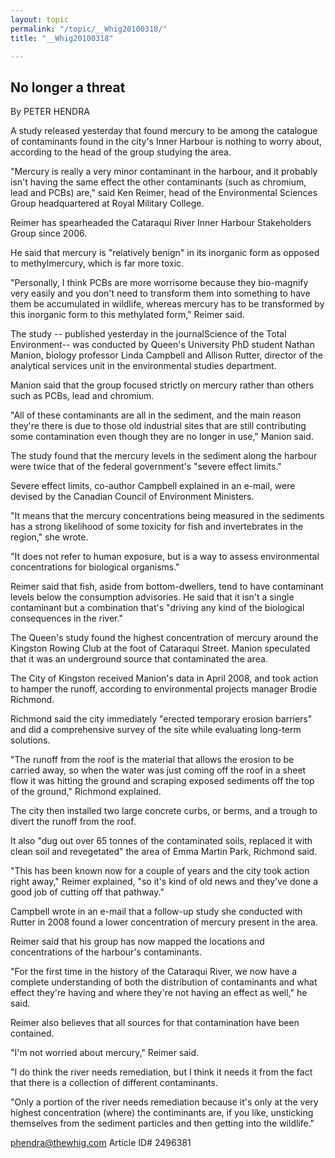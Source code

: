 ```yaml
---
layout: topic
permalink: "/topic/__Whig20100318/"
title: "__Whig20100318"

---
```


## No longer a threat
By PETER HENDRA

<div class="column2">

A study released yesterday that found mercury to be among the catalogue of contaminants found in the city's Inner Harbour is nothing to worry about, according to the head of the group studying the area.

"Mercury is really a very minor contaminant in the harbour, and it probably isn't having the same effect the other contaminants (such as chromium, lead and PCBs) are," said Ken Reimer, head of the Environmental Sciences Group headquartered at Royal Military College.

Reimer has spearheaded the Cataraqui River Inner Harbour Stakeholders Group since 2006.

He said that mercury is "relatively benign" in its inorganic form as opposed to methylmercury, which is far more toxic.

"Personally, I think PCBs are more worrisome because they bio-magnify very easily and you don't need to transform them into something to have them be accumulated in wildlife, whereas mercury has to be transformed by this inorganic form to this methylated form," Reimer said.

The study -- published yesterday in the journalScience of the Total Environment-- was conducted by Queen's University PhD student Nathan Manion, biology professor Linda Campbell and Allison Rutter, director of the analytical services unit in the environmental studies department.

Manion said that the group focused strictly on mercury rather than others such as PCBs, lead and chromium.

"All of these contaminants are all in the sediment, and the main reason they're there is due to those old industrial sites that are still contributing some contamination even though they are no longer in use," Manion said.

The study found that the mercury levels in the sediment along the harbour were twice that of the federal government's "severe effect limits."

Severe effect limits, co-author Campbell explained in an e-mail, were devised by the Canadian Council of Environment Ministers.

"It means that the mercury concentrations being measured in the sediments has a strong likelihood of some toxicity for fish and invertebrates in the region," she wrote.

"It does not refer to human exposure, but is a way to assess environmental concentrations for biological organisms."

Reimer said that fish, aside from bottom-dwellers, tend to have contaminant levels below the consumption advisories. He said that it isn't a single contaminant but a combination that's "driving any kind of the biological consequences in the river."

The Queen's study found the highest concentration of mercury around the Kingston Rowing Club at the foot of Cataraqui Street. Manion speculated that it was an underground source that contaminated the area.

The City of Kingston received Manion's data in April 2008, and took action to hamper the runoff, according to environmental projects manager Brodie Richmond.

Richmond said the city immediately "erected temporary erosion barriers" and did a comprehensive survey of the site while evaluating long-term solutions.

"The runoff from the roof is the material that allows the erosion to be carried away, so when the water was just coming off the roof in a sheet flow it was hitting the ground and scraping exposed sediments off the top of the ground," Richmond explained.

The city then installed two large concrete curbs, or berms, and a trough to divert the runoff from the roof.

It also "dug out over 65 tonnes of the contaminated soils, replaced it with clean soil and revegetated" the area of Emma Martin Park, Richmond said.

"This has been known now for a couple of years and the city took action right away," Reimer explained, "so it's kind of old news and they've done a good job of cutting off that pathway."

Campbell wrote in an e-mail that a follow-up study she conducted with Rutter in 2008 found a lower concentration of mercury present in the area.

Reimer said that his group has now mapped the locations and concentrations of the harbour's contaminants.

"For the first time in the history of the Cataraqui River, we now have a complete understanding of both the distribution of contaminants and what effect they're having and where they're not having an effect as well," he said.

Reimer also believes that all sources for that contamination have been contained.

"I'm not worried about mercury," Reimer said.

"I do think the river needs remediation, but I think it needs it from the fact that there is a collection of different contaminants.

"Only a portion of the river needs remediation because it's only at the very highest concentration (where) the contiminants are, if you like, unsticking themselves from the sediment particles and then getting into the wildlife."

</div>

phendra@thewhig.com
Article ID# 2496381


